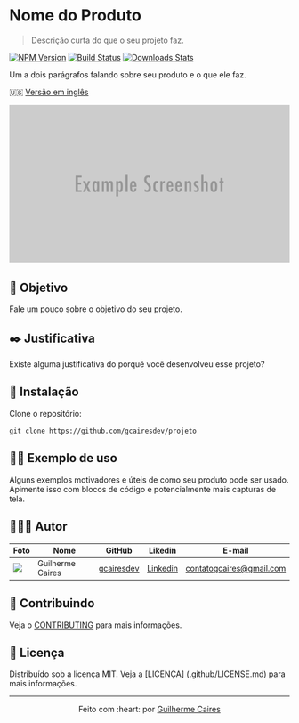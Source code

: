 # Nome do Produto
> Descrição curta do que o seu projeto faz.

[![NPM Version][npm-image]][npm-url]
[![Build Status][travis-image]][travis-url]
[![Downloads Stats][npm-downloads]][npm-url]

Um a dois parágrafos falando sobre seu produto e o que ele faz.

🇺🇸 [Versão em inglês](../README.md)

<p align="center">
    <img src="./img/header.png"></img>
</p>

## :dart: Objetivo

Fale um pouco sobre o objetivo do seu projeto.

## :black_nib: Justificativa

Existe alguma justificativa do porquê você desenvolveu esse projeto?

## :construction_worker: Instalação

Clone o repositório:

```git
git clone https://github.com/gcairesdev/projeto
```

## 👨‍🏫 Exemplo de uso

Alguns exemplos motivadores e úteis de como seu produto pode ser usado.  Apimente isso com blocos de código e potencialmente mais capturas de tela.

## 👨🏼‍💻 Autor

Foto | Nome | GitHub | Likedin | E-mail
---- | ---- | ------ | ------- | ------
<img src="https://avatars1.githubusercontent.com/u/54117888?s=460&u=aa7d6143c4e1fdab1ffa6e5fd5ebfe64572f2eae&v=4" width="100px"> | Guilherme Caires | [gcairesdev](https://github.com/gcairesdev) | [Linkedin](https://linkedin.com/in/guilherme-caires/) | contatogcaires@gmail.com

## 🤝 Contribuindo

Veja o [CONTRIBUTING](./CONTRIBUTING-PT-BR.md) para mais informações.

## :page_facing_up: Licença

Distribuído sob a licença MIT.  Veja a [LICENÇA] (.github/LICENSE.md) para mais informações.

---

<p align="center">
    Feito com :heart: por <a href="https://github.com/gcairesdev">Guilherme Caires</a>
</p>

<!-- Markdown link & img dfn's -->
[npm-image]: https://img.shields.io/npm/v/datadog-metrics.svg?style=flat-square
[npm-url]: https://npmjs.org/package/datadog-metrics
[npm-downloads]: https://img.shields.io/npm/dm/datadog-metrics.svg?style=flat-square
[travis-image]: https://img.shields.io/travis/dbader/node-datadog-metrics/master.svg?style=flat-square
[travis-url]: https://travis-ci.org/dbader/node-datadog-metrics
